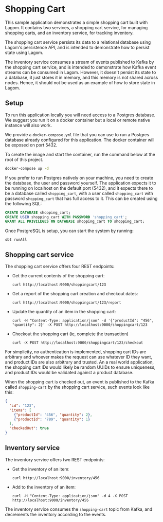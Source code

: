 # Shopping Cart

This sample application demonstrates a simple shopping cart built with Lagom. It contains two services, a shopping cart service, for managing shopping carts, and an inventory service, for tracking inventory.

The shopping cart service persists its data to a relational database using Lagom's persistence API, and is intended to demonstrate how to persist state using Lagom.

The inventory service consumes a stream of events published to Kafka by the shopping cart service, and is intended to demonstrate how Kafka event streams can be consumed in Lagom. However, it doesn't persist its state to a database, it just stores it in memory, and this memory is not shared across nodes. Hence, it should not be used as an example of how to store state in Lagom.

## Setup

To run this application locally you will need access to a Postgres database. We suggest you run it on a docker container but a local or remote native instance will also work.

We provide a `docker-compose.yml` file that you can use to run a Postgres database already configured for this application. The docker container will be exposed on port 5432.

To create the image and start the container, run the command below at the root of this project.

```bash 
docker-compose up -d
```

If you prefer to run Postgres natively on your machine, you need to create the database, the user and password yourself. The application expects it to be running on localhost on the default port (5432), and it expects there to be a database called `shopping_cart`, with a user called `shopping_cart` with password `shopping_cart` that has full access to it. This can be created using the following SQL:

```sql
CREATE DATABASE shopping_cart;
CREATE USER shopping_cart WITH PASSWORD 'shopping_cart';
GRANT ALL PRIVILEGES ON DATABASE shopping_cart TO shopping_cart;
```

Once PostgreSQL is setup, you can start the system by running:

```
sbt runAll
```

## Shopping cart service

The shopping cart service offers four REST endpoints:

* Get the current contents of the shopping cart:
    ```
    curl http://localhost:9000/shoppingcart/123
    ```
* Get a report of the shopping cart creation and checkout dates:
    ```
    curl http://localhost:9000/shoppingcart/123/report
    ```
* Update the quantity of an item in the shopping cart:
    ```
    curl -H "Content-Type: application/json" -d '{"productId": "456", "quantity": 2}' -X POST http://localhost:9000/shoppingcart/123
    ```
* Checkout the shopping cart (ie, complete the transaction)
    ```
    curl -X POST http://localhost:9000/shoppingcart/123/checkout
    ```

For simplicity, no authentication is implemented, shopping cart IDs are arbitrary and whoever makes the request can use whatever ID they want, and product IDs are also arbitrary and trusted. An a real world application, the shopping cart IDs would likely be random UUIDs to ensure uniqueness, and product IDs would be validated against a product database.

When the shopping cart is checked out, an event is published to the Kafka called `shopping-cart` by the shopping cart service, such events look like this:

```json
{
  "id": "123",
  "items": [
    {"productId": "456", "quantity": 2},
    {"productId": "789", "quantity": 1}
  ],
  "checkedOut": true
}
```

## Inventory service

The inventory service offers two REST endpoints:

* Get the inventory of an item:
    ```
    curl http://localhost:9000/inventory/456
    ```
* Add to the inventory of an item:
    ```
    curl -H "Content-Type: application/json" -d 4 -X POST http://localhost:9000/inventory/456
    ```

The inventory service consumes the `shopping-cart` topic from Kafka, and decrements the inventory according to the events.
